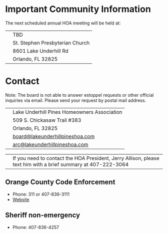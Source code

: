 # Important Community Information

The next scheduled annual HOA meeting will be held at:

| | |
|--|--|
|<i class="icon fa fa-calendar"></i> | TBD |
| | St. Stephen Presbyterian Church |
| <i class="icon fa fa-map-marker"></i> | 8601 Lake Underhill Rd |
| | Orlando, FL 32825 |

# Contact

Note: The board is not able to answer estoppel requests or other official inquiries via email.
Please send your request by postal mail address.

| | |
|--|--|
| | Lake Underhill Pines Homeowners Association |
| <i class="icon fa fa-envelope-o"></i> | 509 S. Chickasaw Trail #383 |
| | Orlando, FL 32825 |
|<i class="icon fa fa-share"></i> | [board@lakeunderhillpineshoa.com](board@lakeunderhillpineshoa.com) |
|<i class="icon fa fa-share"></i> | [arc@lakeunderhillpineshoa.com](arc@lakeunderhillpineshoa.com) |

| | |
|--|--|
|<i class="icon fa fa-mobile"></i> | If you need to contact the HOA President, Jerry Allison, please text him with a brief summary at 407-222-3064 |

## Orange County Code Enforcement

* Phone: 311 or 407-836-3111
* [Website](http://www.ocfl.net/NeighborsHousing/CodeEnforcement.aspx#.XKEdb_ZFzjo)

## Sheriff non-emergency

* Phone: 407-836-4257